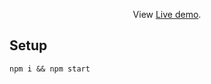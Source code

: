 
 </p>
 <p align="center">
  View <a href="https://vikassaxena2204.github.io/Weather-Forecast-App/">Live demo</a>.
 </p>

## Setup

```
npm i && npm start
```
